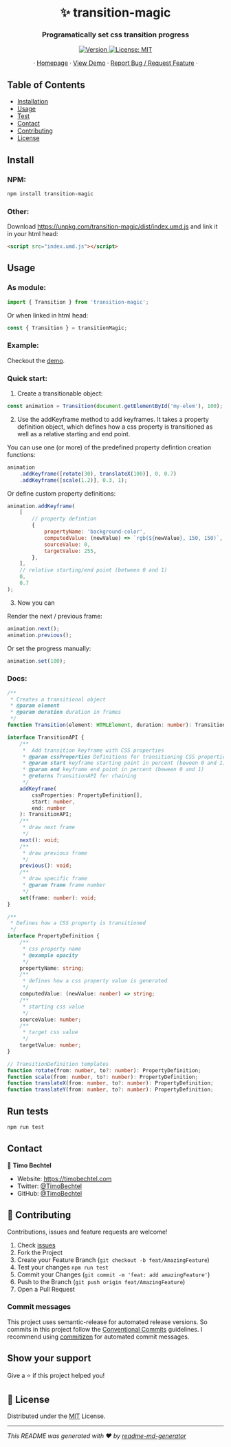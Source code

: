 <h1 align="center">✨ transition-magic</h1>
<h3 align="center">Programatically set css transition progress</h3>
<p align="center">
  <a href="https://www.npmjs.com/package/transition-magic" target="_blank">
    <img alt="Version" src="https://img.shields.io/npm/v/transition-magic.svg">
  </a>
  <a href="https://github.com/TimoBechtel/transition-magic/blob/master/LICENSE" target="_blank">
    <img alt="License: MIT" src="https://img.shields.io/github/license/TimoBechtel/transition-magic" />
  </a>
</p>
<p align="center">
  ·
  <a href="https://github.com/TimoBechtel/transition-magic#readme">Homepage</a>
  ·
  <a href="https://timobechtel.github.io/transition-magic">View Demo</a>
  ·
  <a href="https://github.com/TimoBechtel/transition-magic/issues">Report Bug / Request Feature</a>
  ·
</p>

## Table of Contents

- [Installation](#Install)
- [Usage](#usage)
- [Test](#run-tests)
- [Contact](#contact)
- [Contributing](#Contributing)
- [License](#license)

## Install

### NPM:

```sh
npm install transition-magic
```

### Other:

Download https://unpkg.com/transition-magic/dist/index.umd.js and link it in your html head:

```html
<script src="index.umd.js"></script>
```

## Usage

### As module:

```javascript
import { Transition } from 'transition-magic';
```

Or when linked in html head:

```javascript
const { Transition } = transitionMagic;
```

### Example:

Checkout the [demo](https://timobechtel.github.io/transition-magic).

### Quick start:

1. Create a transitionable object:

```javascript
const animation = Transition(document.getElementById('my-elem'), 100);
```

2. Use the addKeyframe method to add keyframes. It takes a property definition object, which defines how a css property is transitioned as well as a relative starting and end point.

You can use one (or more) of the predefined property defintion creation functions:

```javascript
animation
	.addKeyframe([rotate(30), translateX(100)], 0, 0.7)
	.addKeyframe([scale(1.2)], 0.3, 1);
```

Or define custom property definitions:

```javascript
animation.addKeyframe(
	[
		// property defintion
		{
			propertyName: 'background-color',
			computedValue: (newValue) => `rgb(${newValue}, 150, 150)`,
			sourceValue: 0,
			targetValue: 255,
		},
	],
	// relative starting/end point (between 0 and 1)
	0,
	0.7
);
```

3. Now you can

Render the next / previous frame:

```js
animation.next();
animation.previous();
```

Or set the progress manually:

```js
animation.set(100);
```

### Docs:

```ts
/**
 * Creates a transitional object
 * @param element
 * @param duration duration in frames
 */
function Transition(element: HTMLElement, duration: number): TransitionAPI;

interface TransitionAPI {
	/**
	 *	Add transition keyframe with CSS properties
	 * @param cssProperties Definitions for transitioning CSS properties
	 * @param start keyframe starting point in percent (beween 0 and 1)
	 * @param end keyframe end point in percent (beween 0 and 1)
	 * @returns TransitionAPI for chaining
	 */
	addKeyframe(
		cssProperties: PropertyDefinition[],
		start: number,
		end: number
	): TransitionAPI;
	/**
	 * draw next frame
	 */
	next(): void;
	/**
	 * draw previous frame
	 */
	previous(): void;
	/**
	 * draw specific frame
	 * @param frame frame number
	 */
	set(frame: number): void;
}

/**
 * Defines how a CSS property is transitioned
 */
interface PropertyDefinition {
	/**
	 * css property name
	 * @example opacity
	 */
	propertyName: string;
	/**
	 * defines how a css property value is generated
	 */
	computedValue: (newValue: number) => string;
	/**
	 * starting css value
	 */
	sourceValue: number;
	/**
	 * target css value
	 */
	targetValue: number;
}

// TransitionDefinition templates
function rotate(from: number, to?: number): PropertyDefinition;
function scale(from: number, to?: number): PropertyDefinition;
function translateX(from: number, to?: number): PropertyDefinition;
function translateY(from: number, to?: number): PropertyDefinition;
```

## Run tests

```sh
npm run test
```

## Contact

👤 **Timo Bechtel**

- Website: https://timobechtel.com
- Twitter: [@TimoBechtel](https://twitter.com/TimoBechtel)
- GitHub: [@TimoBechtel](https://github.com/TimoBechtel)

## 🤝 Contributing

Contributions, issues and feature requests are welcome!<br />

1. Check [issues](https://github.com/TimoBechtel/transition-magic/issues)
1. Fork the Project
1. Create your Feature Branch (`git checkout -b feat/AmazingFeature`)
1. Test your changes `npm run test`
1. Commit your Changes (`git commit -m 'feat: add amazingFeature'`)
1. Push to the Branch (`git push origin feat/AmazingFeature`)
1. Open a Pull Request

### Commit messages

This project uses semantic-release for automated release versions. So commits in this project follow the [Conventional Commits](https://www.conventionalcommits.org/en/v1.0.0-beta.2/) guidelines. I recommend using [commitizen](https://github.com/commitizen/cz-cli) for automated commit messages.

## Show your support

Give a ⭐️ if this project helped you!

## 📝 License

Distributed under the [MIT](https://github.com/TimoBechtel/transition-magic/blob/master/LICENSE) License.

---

_This README was generated with ❤️ by [readme-md-generator](https://github.com/kefranabg/readme-md-generator)_
